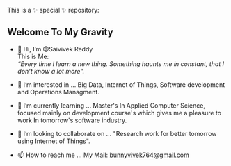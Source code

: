This is a ✨ special ✨ repository: 

## Welcome To My Gravity 

- 👋 Hi, I’m @Saivivek Reddy<br>
This is Me: <br> *“Every time I learn a new thing. Something haunts me in constant, that I don't know a lot more”.*

- 👀 I’m interested in ... Big Data, Internet of Things, Software development and Operations Managment.

- 🌱 I’m currently learning ... Master's In Applied Computer Science, focused mainly on development course's which gives me a pleasure to work In tomorrow's software industry.

- 💞️ I’m looking to collaborate on ... "Research work for better tomorrow using Internet of Things".

- 📫 How to reach me ... My Mail: <bunnyvivek764@gmail.com>



